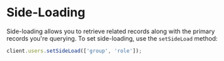 # Side-Loading

Side-loading allows you to retrieve related records along with the primary records you're querying. To set side-loading, use the `setSideLoad` method:

```js
client.users.setSideLoad(['group', 'role']);
```